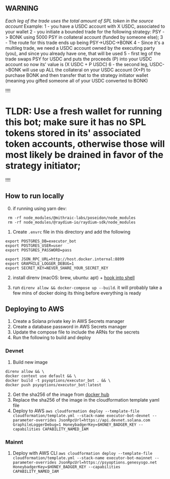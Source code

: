 ## WARNING

_Each leg of the trade uses the total amount of SPL token in the source account_
Example:
1 - you have a USDC account with X USDC, associated to your wallet
2 - you initiate a bounded trade for the following strategy: PSY -> BONK using 5000 PSY in collateral account (funded by someone else);
3 - The route for this trade ends up being PSY->USDC->BONK
4 - Since it's a multileg trade, we need a USDC account owned by the executing party (you), and since you already have one, that will be used
5 - first leg of the trade swaps PSY for USDC and puts the proceeds (P) into your USDC account so now its' value is (X USDC + P USDC)
6 - the second leg, USDC->BONK will use up ALL the collateral on your USDC account (X+P) to purchase BONK and then transfer that to the strategy initiator wallet (meaning you gifted someone all of your USDC converted to BONK)

!!!!

# TLDR: Use a fresh wallet for running this bot; make sure it has no SPL tokens stored in its' associated token accounts, otherwise those will most likely be drained in favor of the strategy initiator;

!!!!

## How to run locally

0. if running using yarn dev:

```
 rm -rf node_modules/@mithraic-labs/poseidon/node_modules
 rm -rf node_modules/@raydium-io/raydium-sdk/node_modules
```

1. Create `.envrc` file in this directory and add the following

```
export POSTGRES_DB=executor_bot
export POSTGRES_USER=user
export POSTGRES_PASSWORD=pass

export JSON_RPC_URL=http://host.docker.internal:8899
export GRAPHILE_LOGGER_DEBUG=1
export SECRET_KEY=NEVER_SHARE_YOUR_SECRET_KEY
```

2. install direnv (macOS: brew, ubuntu: apt) + [hook into shell](https://direnv.net/docs/hook.html)

3. run `direnv allow && docker-compose up --build`. it will probably take a few mins of docker doing its thing before everything is ready

## Deploying to AWS

1. Create a Solana private key in AWS Secrets manager
2. Create a database password in AWS Secrets manager
3. Update the compose file to include the ARNs for the secrets
4. Run the following to build and deploy

### Devnet

1. Build new image

```
direnv allow && \
docker context use default && \
docker build -t psyoptions/executor_bot . && \
docker push psyoptions/executor_bot:latest
```

2. Get the sha256 of the image from [docker hub](https://hub.docker.com/repository/docker/psyoptions/executor_bot/tags?page=1&ordering=last_updated)
3. Replace the sha256 of the image in the cloudformation template yaml file
4. Deploy to AWS
   `aws cloudformation deploy --template-file cloudformation/template.yml --stack-name executor-bot-devnet --parameter-overrides JsonRpcUrl=https://api.devnet.solana.com GraphileLoggerDebug=1 HoneybadgerKey=$HONEY_BADGER_KEY --capabilities CAPABILITY_NAMED_IAM`

### Mainnt

1. Deploy with AWS CLI
   `aws cloudformation deploy --template-file cloudformation/template.yml --stack-name executor-bot-mainnet --parameter-overrides JsonRpcUrl=https://psyoptions.genesysgo.net HoneybadgerKey=$HONEY_BADGER_KEY --capabilities CAPABILITY_NAMED_IAM`
